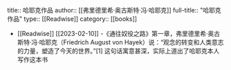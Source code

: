 title:: 哈耶克作品
author:: [[弗里德里希·奥古斯特·冯·哈耶克]]
full-title:: "哈耶克作品"
type:: [[Readwise]]
category:: [[books]]

- [[Readwise]] [[2023-02-10]]
  -《通往奴役之路》第一章，弗里德里希·奥古斯特·冯·哈耶克（Friedrich August von Hayek）说：“观念的转变和人类意志的力量，塑造了今天的世界。”[1] 这句话寓意甚深，实际上道出了哈耶克本人写作这本书